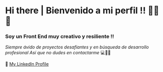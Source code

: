 # Hi there | Bienvenido a mi perfil !! 🙋‍♂️🌱
### Soy un Front End muy creativo y resiliente !!

*Siempre ávido de proyectos desafiantes y en búsqueda de desarrollo profesional*
*Así que no dudes en contactarme* 💻🔭🌠

🔹 [My Linkedln Profile](https://www.linkedin.com/in/scerdan/) 
